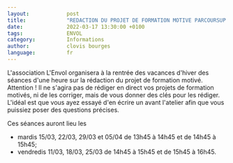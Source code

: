 ```yaml
---
layout:            post
title:             "REDACTION DU PROJET DE FORMATION MOTIVE PARCOURSUP AVEC L'ASSOCIATION ENVOL"
date:              2022-03-17 13:30:00 +0100
tags:              ENVOL
category:          Informations
author:            clovis bourges
language:          fr
---
```


L'association L'Envol organisera à la rentrée des vacances d'hiver des séances d'une heure sur la rédaction du projet de formation motivé.
Attention ! Il ne s'agira pas de rédiger en direct vos projets de formation motivés, ni de les corriger, mais de vous donner des clés pour
les rédiger. L'idéal est que vous ayez essayé d'en écrire un avant l'atelier afin que vous puissiez poser des questions précises.
 
Ces séances auront lieu les 
  - mardis 15/03, 22/03, 29/03 et 05/04 de 13h45 à 14h45 et de 14h45 à 15h45;
  - vendredis 11/03, 18/03, 25/03 de 14h45 à 15h45 et de 15h45 à 16h45.


